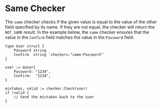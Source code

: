 # Same Checker

The ```same``` checker checks if the given value is equal to the value of the other field specified by its name. If they are not equal, the checker will return the ```NOT_SAME``` result. In the example below, the ```same``` checker ensures that the value in the ```Confirm``` field matches the value in the ```Password``` field.

```golang
type User struct {
    Password string
    Confirm  string `checkers:"same:Password"`
}

user := &User{
    Password: "1234",
    Confirm:  "1234",
}

mistakes, valid := checker.Check(user)
if !valid {
    // Send the mistakes back to the user
}
```